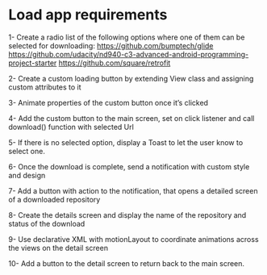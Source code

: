 ﻿# Load app requirements

1- Create a radio list of the following options where one of them can be selected for downloading:
https://github.com/bumptech/glide
https://github.com/udacity/nd940-c3-advanced-android-programming-project-starter
https://github.com/square/retrofit

2- Create a custom loading button by extending View class and assigning custom attributes to it

3- Animate properties of the custom button once it’s clicked

4- Add the custom button to the main screen, set on click listener and call download() function with selected Url

5- If there is no selected option, display a Toast to let the user know to select one.

6- Once the download is complete, send a notification with custom style and design

7- Add a button with action to the notification, that opens a detailed screen of a downloaded repository

8- Create the details screen and display the name of the repository and status of the download

9- Use declarative XML with motionLayout to coordinate animations across the views on the detail screen

10- Add a button to the detail screen to return back to the main screen.
